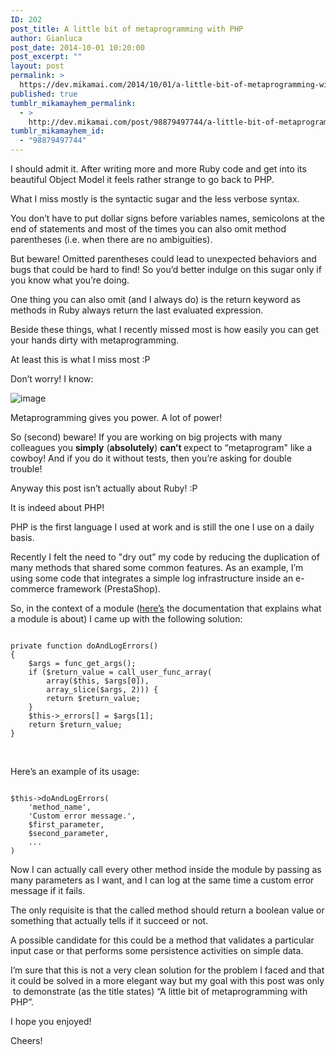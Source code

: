 ```yaml
---
ID: 202
post_title: A little bit of metaprogramming with PHP
author: Gianluca
post_date: 2014-10-01 10:20:00
post_excerpt: ""
layout: post
permalink: >
  https://dev.mikamai.com/2014/10/01/a-little-bit-of-metaprogramming-with-php/
published: true
tumblr_mikamayhem_permalink:
  - >
    http://dev.mikamai.com/post/98879497744/a-little-bit-of-metaprogramming-with-php
tumblr_mikamayhem_id:
  - "98879497744"
---
```

I should admit it. After writing more and more Ruby code and get into its beautiful Object Model it feels rather strange to go back to PHP.

What I miss mostly is the syntactic sugar and the less verbose syntax.

You don’t have to put dollar signs before variables names, semicolons at the end of statements and most of the times you can also omit method parentheses (i.e. when there are no ambiguities).

But beware! Omitted parentheses could lead to unexpected behaviors and bugs that could be hard to find! So you’d better indulge on this sugar only if you know what you’re doing.

<!--more-->

One thing you can also omit (and I always do) is the return keyword as methods in Ruby always return the last evaluated expression.

Beside these things, what I recently missed most is how easily you can get your hands dirty with metaprogramming.

At least this is what I miss most :P

Don’t worry! I know:

<img src="http://68.media.tumblr.com/8cec497acbbbdd6a5f1fefb35e2c2b0e/tumblr_inline_ncb8hse4pa1ss63kf.jpg" alt="image" />

Metaprogramming gives you power. A lot of power!

So (second) beware! If you are working on big projects with many colleagues you <strong>simply</strong> (<strong>absolutely</strong>) <strong>can’t </strong>expect to “metaprogram" like a cowboy! And if you do it without tests, then you’re asking for double trouble!

Anyway this post isn’t actually about Ruby! :P

It is indeed about PHP!

PHP is the first language I used at work and is still the one I use on a daily basis.

Recently I felt the need to "dry out” my code by reducing the duplication of many methods that shared some common features. As an example, I’m using some code that integrates a simple log infrastructure inside an e-commerce framework (PrestaShop).

So, in the context of a module (<a href="http://doc.prestashop.com/pages/viewpage.action?pageId=23626839" target="_blank">here’s</a> the documentation that explains what a module is about) I came up with the following solution:
<pre><code>
private function doAndLogErrors()
{
    $args = func_get_args();
    if ($return_value = call_user_func_array(
        array($this, $args[0]),
        array_slice($args, 2))) {
        return $return_value;
    }
    $this-&gt;_errors[] = $args[1];
    return $return_value;
}</code></pre>
&nbsp;

Here’s an example of its usage:
<pre><code>
$this-&gt;doAndLogErrors(
    'method_name',
    'Custom error message.',
    $first_parameter,
    $second_parameter,
    ...
)
</code></pre>
Now I can actually call every other method inside the module by passing as many parameters as I want, and I can log at the same time a custom error message if it fails.

The only requisite is that the called method should return a boolean value or something that actually tells if it succeed or not.

A possible candidate for this could be a method that validates a particular input case or that performs some persistence activities on simple data.

I’m sure that this is not a very clean solution for the problem I faced and that it could be solved in a more elegant way but my goal with this post was only  to demonstrate (as the title states) “A little bit of metaprogramming with PHP”.

I hope you enjoyed!

Cheers!